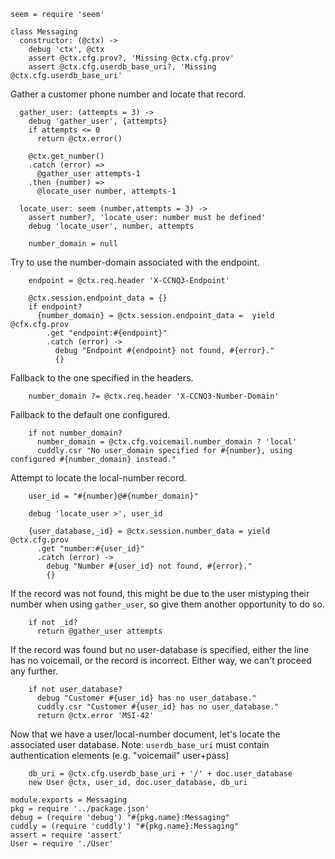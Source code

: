     seem = require 'seem'

    class Messaging
      constructor: (@ctx) ->
        debug 'ctx', @ctx
        assert @ctx.cfg.prov?, 'Missing @ctx.cfg.prov'
        assert @ctx.cfg.userdb_base_uri?, 'Missing @ctx.cfg.userdb_base_uri'

Gather a customer phone number and locate that record.

      gather_user: (attempts = 3) ->
        debug 'gather_user', {attempts}
        if attempts <= 0
          return @ctx.error()

        @ctx.get_number()
        .catch (error) =>
          @gather_user attempts-1
        .then (number) =>
          @locate_user number, attempts-1

      locate_user: seem (number,attempts = 3) ->
        assert number?, 'locate_user: number must be defined'
        debug 'locate_user', number, attempts

        number_domain = null

Try to use the number-domain associated with the endpoint.

        endpoint = @ctx.req.header 'X-CCNQ3-Endpoint'

        @ctx.session.endpoint_data = {}
        if endpoint?
          {number_domain} = @ctx.session.endpoint_data =  yield @cfx.cfg.prov
            .get "endpoint:#{endpoint}"
            .catch (error) ->
              debug "Endpoint #{endpoint} not found, #{error}."
              {}

Fallback to the one specified in the headers.

        number_domain ?= @ctx.req.header 'X-CCNQ3-Number-Domain'

Fallback to the default one configured.

        if not number_domain?
          number_domain = @ctx.cfg.voicemail.number_domain ? 'local'
          cuddly.csr "No user_domain specified for #{number}, using configured #{number_domain} instead."

Attempt to locate the local-number record.

        user_id = "#{number}@#{number_domain}"

        debug 'locate_user >', user_id

        {user_database,_id} = @ctx.session.number_data = yield @ctx.cfg.prov
          .get "number:#{user_id}"
          .catch (error) ->
            debug "Number #{user_id} not found, #{error}."
            {}

If the record was not found, this might be due to the user mistyping their number when using `gather_user`, so give them another opportunity to do so.

        if not _id?
          return @gather_user attempts

If the record was found but no user-database is specified, either the line has no voicemail, or the record is incorrect. Either way, we can't proceed any further.

        if not user_database?
          debug "Customer #{user_id} has no user_database."
          cuddly.csr "Customer #{user_id} has no user_database."
          return @ctx.error 'MSI-42'

Now that we have a user/local-number document, let's locate the associated user database.
Note: `userdb_base_uri` must contain authentication elements (e.g. "voicemail" user+pass)

        db_uri = @ctx.cfg.userdb_base_uri + '/' + doc.user_database
        new User @ctx, user_id, doc.user_database, db_uri

    module.exports = Messaging
    pkg = require '../package.json'
    debug = (require 'debug') "#{pkg.name}:Messaging"
    cuddly = (require 'cuddly') "#{pkg.name}:Messaging"
    assert = require 'assert'
    User = require './User'
